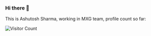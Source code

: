 ### Hi there 👋

This is Ashutosh Sharma, working in MXG team, profile count so far:


![Visitor Count](https://profile-counter.glitch.me/{ashutosh-buku}/count.svg)
